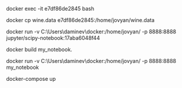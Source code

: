 docker exec -it e7df86de2845 bash

docker cp wine.data e7df86de2845:/home/jovyan/wine.data

docker run -v C:\Users\daminev\docker:/home/jovyan/ -p 8888:8888 jupyter/scipy-notebook:17aba6048f44

docker build my_notebook.

docker run -v C:\Users\daminev\docker:/home/jovyan/ -p 8888:8888 my_notebook

docker-compose up